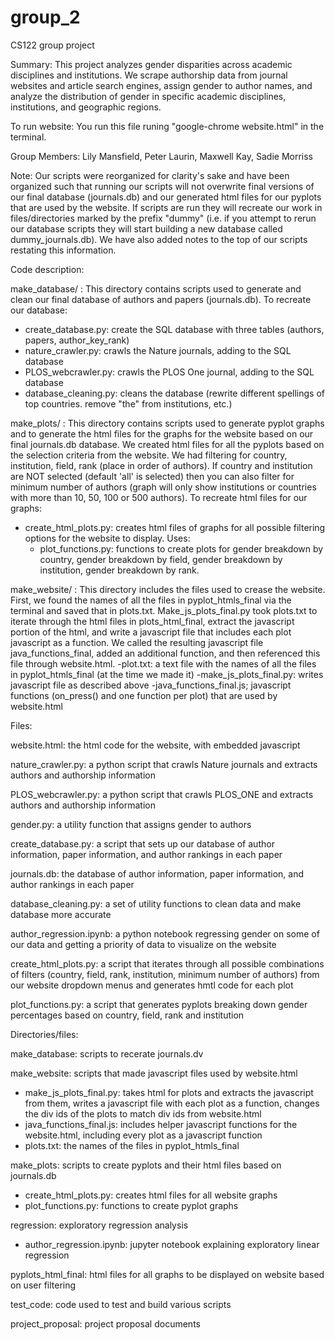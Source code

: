 # group_2
CS122 group project

Summary:
This project analyzes gender disparities across academic disciplines and institutions. We scrape authorship data from journal websites and article search engines, assign gender to author names, and analyze the distribution of gender in specific academic disciplines, institutions, and geographic regions. 

To run website: 
You run this file runing "google-chrome website.html" in the terminal.    

Group Members: 
Lily Mansfield, 
Peter Laurin, 
Maxwell Kay, 
Sadie Morriss

Note: Our scripts were reorganized for clarity's sake and have been organized such that running our scripts will not overwrite final versions of our final database (journals.db) and our generated html files for our pyplots that are used by the website. If scripts are run they will recreate our work in files/directories marked by the prefix "dummy" (i.e. if you attempt to rerun our database scripts they will start building a new database called dummy_journals.db). We have also added notes to the top of our scripts restating this information. 

Code description:

make_database/ : This directory contains scripts used to generate and clean our final database of authors and papers (journals.db). To recreate our database:
- create_database.py: create the SQL database with three tables (authors, papers, author_key_rank)
- nature_crawler.py: crawls the Nature journals, adding to the SQL database
- PLOS_webcrawler.py: crawls the PLOS One journal, adding to the SQL database 
- database_cleaning.py: cleans the database (rewrite different spellings of top countries. remove "the" from institutions, etc.)

make_plots/ : This directory contains scripts used to generate pyplot graphs and to generate the html files for the graphs for the website based on our final journals.db database. We created html files for all the pyplots based on the selection criteria from the website. We had filtering for country, institution, field, rank (place in order of authors). If country and institution are NOT selected (default 'all' is selected) then you can also filter for minimum number of authors (graph will only show institutions or countries with more than 10, 50, 100 or 500 authors). To recreate html files for our graphs:
- create_html_plots.py: creates html files of graphs for all possible filtering options for the website to display. 
  Uses:
  - plot_functions.py: functions to create plots for gender breakdown by country, gender breakdown by field, gender breakdown by institution, gender breakdown by rank.

make_website/ : This directory includes the files used to crease the website. First, we found the names of all the files in 
pyplot_htmls_final via the terminal and saved that in plots.txt. Make_js_plots_final.py took plots.txt to iterate through the html
files in plots_html_final, extract the javascript portion of the html, and write a javascript file that includes each plot javascript as a function. We called the resulting javascript file java_functions_final, added an additional function, and then referenced this file through website.html. 
  -plot.txt: a text file with the names of all the files in pyplot_htmls_final (at the time we made it)
  -make_js_plots_final.py: writes javascript file as described above
  -java_functions_final.js; javascript functions (on_press() and one function per plot) that are used by website.html 


Files: 

website.html: the html code for the website, with embedded javascript 



nature_crawler.py: a python script that crawls Nature journals and extracts authors and authorship information

PLOS_webcrawler.py: a python script that crawls PLOS_ONE and extracts authors and authorship information

gender.py: a utility function that assigns gender to authors

create_database.py: a script that sets up our database of author information, paper information, and author rankings in each paper

journals.db: the database of author information, paper information, and author rankings in each paper

database_cleaning.py: a set of utility functions to clean data and make database more accurate

author_regression.ipynb: a python notebook regressing gender on some of our data and getting a priority of data to visualize on the website

create_html_plots.py: a script that iterates through all possible combinations of filters (country, field, rank, institution, minimum number of authors) from our website dropdown menus and generates hmtl code for each plot

plot_functions.py: a script that generates pyplots breaking down gender percentages based on country, field, rank and institution



Directories/files:

make_database: scripts to recerate journals.dv

make_website: scripts that made javascript files used by website.html  
- make_js_plots_final.py: takes html for plots and extracts the javascript from them, writes a javascript file with each plot as a function, changes the div ids of the plots to match div ids from website.html 
- java_functions_final.js: includes helper javascript functions for the website.html, including every plot as a javascript function
- plots.txt: the names of the files in pyplot_htmls_final 

make_plots: scripts to create pyplots and their html files based on journals.db
- create_html_plots.py: creates html files for all website graphs
- plot_functions.py: functions to create pyplot graphs 

regression: exploratory regression analysis
- author_regression.ipynb: jupyter notebook explaining exploratory linear regression

pyplots_html_final: html files for all graphs to be displayed on website based on user filtering

test_code: code used to test and build various scripts

project_proposal: project proposal documents










